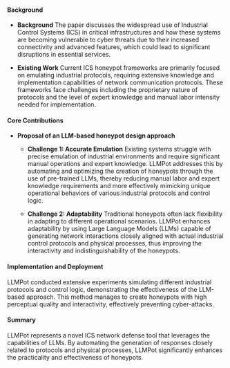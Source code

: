 #### Background
- **Background**
  The paper discusses the widespread use of Industrial Control Systems (ICS) in critical infrastructures and how these systems are becoming vulnerable to cyber threats due to their increased connectivity and advanced features, which could lead to significant disruptions in essential services.

- **Existing Work**
  Current ICS honeypot frameworks are primarily focused on emulating industrial protocols, requiring extensive knowledge and implementation capabilities of network communication protocols. These frameworks face challenges including the proprietary nature of protocols and the level of expert knowledge and manual labor intensity needed for implementation.

#### Core Contributions
  - **Proposal of an LLM-based honeypot design approach**
    - **Challenge 1: Accurate Emulation**
      Existing systems struggle with precise emulation of industrial environments and require significant manual operations and expert knowledge. LLMPot addresses this by automating and optimizing the creation of honeypots through the use of pre-trained LLMs, thereby reducing manual labor and expert knowledge requirements and more effectively mimicking unique operational behaviors of various industrial protocols and control logic.

    - **Challenge 2: Adaptability**
      Traditional honeypots often lack flexibility in adapting to different operational scenarios. LLMPot enhances adaptability by using Large Language Models (LLMs) capable of generating network interactions closely aligned with actual industrial control protocols and physical processes, thus improving the interactivity and indistinguishability of the honeypots.

#### Implementation and Deployment
LLMPot conducted extensive experiments simulating different industrial protocols and control logic, demonstrating the effectiveness of the LLM-based approach. This method manages to create honeypots with high perceptual quality and interactivity, effectively preventing cyber-attacks.

#### Summary
LLMPot represents a novel ICS network defense tool that leverages the capabilities of LLMs. By automating the generation of responses closely related to protocols and physical processes, LLMPot significantly enhances the practicality and effectiveness of honeypots.